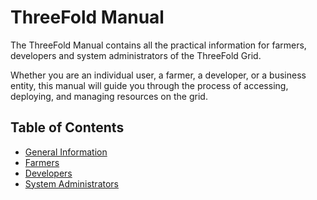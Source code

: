 <h1> ThreeFold Manual </h1>

The ThreeFold Manual contains all the practical information for farmers, developers and system administrators of the ThreeFold Grid.

Whether you are an individual user, a farmer, a developer, or a business entity, this manual will guide you through the process of accessing, deploying, and managing resources on the grid.

<h2>Table of Contents</h2>

- [General Information](../general/general.md)
- [Farmers](../farmers/farmers.md)
- [Developers](../developers/developers.md)
- [System Administrators](../system_administrators/system_administrators.md)